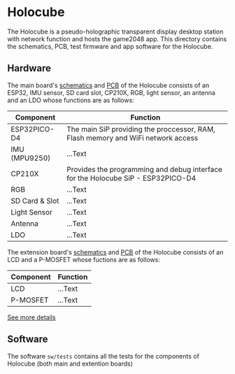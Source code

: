 # Holocube
The Holocube is a pseudo-holographic transparent display desktop station with network function and hosts the game2048 app.
This directory contains the schematics, PCB, test firmware and app software for the Holocube.


## Hardware
The main board's [schematics](./hw/schematics) and [PCB](./hw/PCB/main_board/) of the Holocube consists of an ESP32, IMU sensor,
SD card slot, CP210X, RGB, light sensor, an antenna and an LDO whose functions are as follows:

| Component      | Function    |
| -------------- | ----------- |
| ESP32PICO-D4   | The main SiP providing the proccessor, RAM, Flash memory and WiFi network access |
| IMU (MPU9250)  | ...Text     |
| CP210X         | Provides the programming and debug interface for the Holocube SiP - ESP32PICO-D4 |
| RGB            | ...Text     |
| SD Card & Slot | ...Text     |
| Light Sensor   | ...Text     |
| Antenna        | ...Text     |
| LDO            | ...Text     |

The extension board's [schematics](./hw/schematics) and [PCB](./hw/PCB/extension_board/) of the Holocube consists of an LCD and a 
P-MOSFET whose fuctions are as follows:

| Component      | Function    |
| -------------- | ----------- |
| LCD            | ...Text     |
| P-MOSFET       | ...Text     |

[See more details](https://easyeda.com/fedy0/game2048)


## Software
The software `sw/tests` contains all the tests for the components of Holocube (both main and extention boards)

